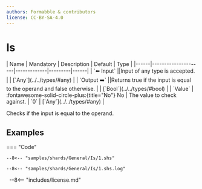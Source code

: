 ```yaml
---
authors: Formabble & contributors
license: CC-BY-SA-4.0
---
```



# Is

<div class="sh-parameters" markdown="1">
| Name | Mandatory | Description | Default | Type |
|------|---------------------|-------------|---------|------|
| `⬅️ Input` ||Input of any type is accepted. | | [`Any`](../../types/#any) |
| `Output ➡️` ||Returns true if the input is equal to the operand and false otherwise. | | [`Bool`](../../types/#bool) |
| `Value` | :fontawesome-solid-circle-plus:{title="No"} No  | The value to check against. | `0` | [`Any`](../../types/#any) |

</div>

Checks if the input is equal to the operand.

## Examples

=== "Code"

  ```x86asm linenums="1"
  --8<-- "samples/shards/General/Is/1.shs"
  ```

  ```
  --8<-- "samples/shards/General/Is/1.shs.log"
  ```
&nbsp;
--8<-- "includes/license.md"

